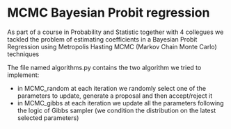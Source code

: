 # MCMC Bayesian Probit regression
As part of a course in Probability and Statistic together with 4 collegues we tackled the problem of estimating coefficients in a Bayesian Probit Regression using Metropolis Hasting MCMC (Markov Chain Monte Carlo) techniques

The file named algorithms.py contains the two algorithm we tried to implement:
- in MCMC_random at each iteration we randomly select one of the parameters to update, generate a proposal and then accept/reject it
- in MCMC_gibbs at each iteration we update all the parameters following the logic of Gibbs sampler (we condition the distribution on the latest selected parameters)
